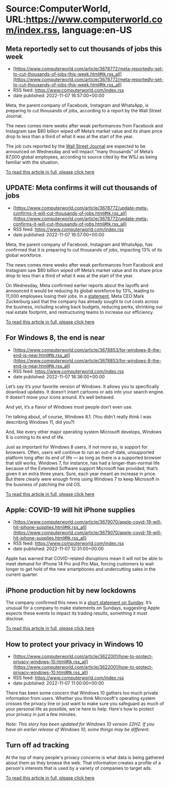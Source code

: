 # Source:ComputerWorld, URL:https://www.computerworld.com/index.rss, language:en-US

## Meta reportedly set to cut thousands of jobs this week
 - [https://www.computerworld.com/article/3678772/meta-reportedly-set-to-cut-thousands-of-jobs-this-week.html#tk.rss_all](https://www.computerworld.com/article/3678772/meta-reportedly-set-to-cut-thousands-of-jobs-this-week.html#tk.rss_all)
 - RSS feed: https://www.computerworld.com/index.rss
 - date published: 2022-11-07 16:57:00+00:00

<article>
	<section class="page">
<p>Meta, the parent company of Facebook, Instagram and WhatsApp, is preparing to cut thousands of jobs, according to a report by the Wall Street Journal.  </p><p>The news comes mere weeks after weak performances from Facebook and Instagram saw $80 billion wiped off Meta’s market value and its share price drop to less than a third of what it was at the start of the year.</p><p>The job cuts reported by the <a href="https://www.wsj.com/articles/meta-is-preparing-to-notify-employees-of-large-scale-layoffs-this-week-11667767794" rel="nofollow">Wall Street Journal</a> are expected to be announced on Wednesday and will impact “many thousands” of Meta’s 87,000 global employees, according to source cited by the WSJ as being familiar with the situation.</p><p class="jumpTag"><a href="https://www.computerworld.com/article/3678772/meta-reportedly-set-to-cut-thousands-of-jobs-this-week.html#jump">To read this article in full, please click here</a></p></section></article>

## UPDATE: Meta confirms it will cut thousands of jobs
 - [https://www.computerworld.com/article/3678772/update-meta-confirms-it-will-cut-thousands-of-jobs.html#tk.rss_all](https://www.computerworld.com/article/3678772/update-meta-confirms-it-will-cut-thousands-of-jobs.html#tk.rss_all)
 - RSS feed: https://www.computerworld.com/index.rss
 - date published: 2022-11-07 16:57:00+00:00

<article>
	<section class="page">
<p>Meta, the parent company of Facebook, Instagram and WhatsApp, has confirmed that it is preparing to cut thousands of jobs, impacting 13% of its global workforce.</p><p>The news comes mere weeks after weak performances from Facebook and Instagram saw $80 billion wiped off Meta’s market value and its share price drop to less than a third of what it was at the start of the year.</p><p>On Wednesday, Meta confirmed earlier reports about the layoffs and announced it would be reducing its global workforce by 13%, leading to 11,000 employees losing their jobs. In a <a class="c-link" href="https://about-fb-com.cdn.ampproject.org/c/s/about.fb.com/news/2022/11/mark-zuckerberg-layoff-message-to-employees/amp/" rel="noopener noreferrer nofollow" target="_blank">statement</a>, Meta CEO Mark Zuckerburg said that the company has already sought to cut costs across the business, including scaling back budgets, reducing perks, shrinking our real estate footprint, and restructuring teams to increase our efficiency.</p><p class="jumpTag"><a href="https://www.computerworld.com/article/3678772/update-meta-confirms-it-will-cut-thousands-of-jobs.html#jump">To read this article in full, please click here</a></p></section></article>

## For Windows 8, the end is near
 - [https://www.computerworld.com/article/3678853/for-windows-8-the-end-is-near.html#tk.rss_all](https://www.computerworld.com/article/3678853/for-windows-8-the-end-is-near.html#tk.rss_all)
 - RSS feed: https://www.computerworld.com/index.rss
 - date published: 2022-11-07 16:36:00+00:00

<article>
	<section class="page">
<p>Let’s say it’s your favorite version of Windows. It allows you to specifically download updates. It doesn’t insert cartoons or ads into your search engine. It doesn’t move your icons around. It’s well behaved.</p><p>And yet, it’s a flavor of Windows most people don’t even use.</p><p>I’m talking about, of course, Windows 8.1. (You didn’t really think I was describing Windows 11, did you?)</p><p>And, like every other major operating system Microsoft develops, Windows 8 is coming to its end of life.</p><p>Just as important for Windows 8 users, if not more so, is support for browsers. Often, users will continue to run an out-of-date, unsupported platform long after its end of life — as long as there is a supported browser that still works. Windows 7, for instance, has had a longer-than-normal life because of the Extended Software support Microsoft has provided; that’s given it an extra three years. Sure, each year meant an increase in price. But there clearly were enough firms using Windows 7 to keep Microsoft in the business of patching the old OS.</p><p class="jumpTag"><a href="https://www.computerworld.com/article/3678853/for-windows-8-the-end-is-near.html#jump">To read this article in full, please click here</a></p></section></article>

## Apple: COVID-19 will hit iPhone supplies
 - [https://www.computerworld.com/article/3679070/apple-covid-19-will-hit-iphone-supplies.html#tk.rss_all](https://www.computerworld.com/article/3679070/apple-covid-19-will-hit-iphone-supplies.html#tk.rss_all)
 - RSS feed: https://www.computerworld.com/index.rss
 - date published: 2022-11-07 12:31:00+00:00

<article>
	<section class="page">
<p>Apple has warned that COVID-related disruptions mean it will not be able to meet demand for iPhone 14 Pro and Pro Max, forcing customers to wait longer to get hold of the new smartphones and undercutting sales in the current quarter.</p><h2><strong>iPhone production hit by new lockdowns</strong></h2>
<p>The company confirmed this news in a <a href="https://www.apple.com/newsroom/2022/11/update-on-supply-of-iphone-14-pro-and-iphone-14-pro-max/" rel="nofollow noopener" target="_blank">short statement on Sunday</a>. It’s unusual for a company to make statements on Sundays, suggesting Apple expects these events to impact its trading results, something it must disclose.</p><p class="jumpTag"><a href="https://www.computerworld.com/article/3679070/apple-covid-19-will-hit-iphone-supplies.html#jump">To read this article in full, please click here</a></p></section></article>

## How to protect your privacy in Windows 10
 - [https://www.computerworld.com/article/3622001/how-to-protect-privacy-windows-10.html#tk.rss_all](https://www.computerworld.com/article/3622001/how-to-protect-privacy-windows-10.html#tk.rss_all)
 - RSS feed: https://www.computerworld.com/index.rss
 - date published: 2022-11-07 11:00:00+00:00

<article>
	<section class="page">
<p>There has been some concern that Windows 10 gathers too much private information from users. Whether you think Microsoft's operating system crosses the privacy line or just want to make sure you safeguard as much of your personal life as possible, we're here to help. Here's how to protect your privacy in just a few minutes.</p><p><em>Note: This story has been updated for Windows 10 version 22H2</em><em>. If you have an earlier release of Windows 10, some things may be different.</em></p><h2 class="toc">Turn off ad tracking</h2>
<p>At the top of many people's privacy concerns is what data is being gathered about them as they browse the web. That information creates a profile of a person's interests that is used by a variety of companies to target ads.</p><p class="jumpTag"><a href="https://www.computerworld.com/article/3622001/how-to-protect-privacy-windows-10.html#jump">To read this article in full, please click here</a></p></section></article>

